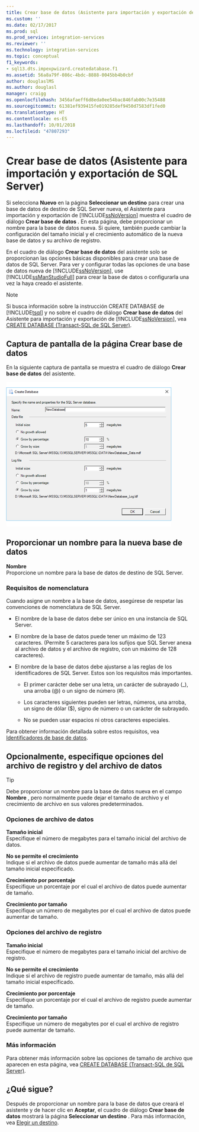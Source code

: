 ```yaml
---
title: Crear base de datos (Asistente para importación y exportación de SQL Server) | Microsoft Docs
ms.custom: ''
ms.date: 02/17/2017
ms.prod: sql
ms.prod_service: integration-services
ms.reviewer: ''
ms.technology: integration-services
ms.topic: conceptual
f1_keywords:
- sql13.dts.impexpwizard.createdatabase.f1
ms.assetid: 56a8a79f-086c-4bdc-8888-0045bb4b0cbf
author: douglaslMS
ms.author: douglasl
manager: craigg
ms.openlocfilehash: 3456afaeff6d8eda0ee54bac846fab00c7e35488
ms.sourcegitcommit: 61381ef939415fe019285def9450d7583df1fed0
ms.translationtype: HT
ms.contentlocale: es-ES
ms.lasthandoff: 10/01/2018
ms.locfileid: "47807293"
---
```

# <a name="create-database-sql-server-import-and-export-wizard"></a>Crear base de datos (Asistente para importación y exportación de SQL Server)
Si selecciona **Nuevo** en la página **Seleccionar un destino** para crear una base de datos de destino de SQL Server nueva, el Asistente para importación y exportación de [!INCLUDE[ssNoVersion](../../includes/ssnoversion-md.md)] muestra el cuadro de diálogo **Crear base de datos** . En esta página, debe proporcionar un nombre para la base de datos nueva. Si quiere, también puede cambiar la configuración del tamaño inicial y el crecimiento automático de la nueva base de datos y su archivo de registro. 

En el cuadro de diálogo **Crear base de datos** del asistente solo se proporcionan las opciones básicas disponibles para crear una base de datos de SQL Server. Para ver y configurar todas las opciones de una base de datos nueva de [!INCLUDE[ssNoVersion](../../includes/ssnoversion-md.md)], use [!INCLUDE[ssManStudioFull](../../includes/ssmanstudiofull-md.md)] para crear la base de datos o configurarla una vez la haya creado el asistente. 

> [!NOTE]
> Si busca información sobre la instrucción CREATE DATABASE de [!INCLUDE[tsql](../../includes/tsql-md.md)] y no sobre el cuadro de diálogo **Crear base de datos** del Asistente para importación y exportación de [!INCLUDE[ssNoVersion](../../includes/ssnoversion-md.md)], vea [CREATE DATABASE &#40;Transact-SQL de SQL Server&#41;](../../t-sql/statements/create-database-sql-server-transact-sql.md).  

## <a name="screen-shot-of-the-create-database-page"></a>Captura de pantalla de la página Crear base de datos  
En la siguiente captura de pantalla se muestra el cuadro de diálogo **Crear base de datos** del asistente.  

![Página Crear base de datos del Asistente para importación y exportación](../../integration-services/import-export-data/media/create-database.png "Create database page of the Import and Export Wizard")  

## <a name="provide-a-name-for-the-new-database"></a>Proporcionar un nombre para la nueva base de datos  
**Nombre**  
 Proporcione un nombre para la base de datos de destino de SQL Server.
 
### <a name="naming-requirements"></a>Requisitos de nomenclatura
Cuando asigne un nombre a la base de datos, asegúrese de respetar las convenciones de nomenclatura de SQL Server.  
  
-   El nombre de la base de datos debe ser único en una instancia de SQL Server.  
  
-   El nombre de la base de datos puede tener un máximo de 123 caracteres. (Permite 5 caracteres para los sufijos que SQL Server anexa al archivo de datos y el archivo de registro, con un máximo de 128 caracteres).  
  
-   El nombre de la base de datos debe ajustarse a las reglas de los identificadores de SQL Server. Estos son los requisitos más importantes.  
  
    -   El primer carácter debe ser una letra, un carácter de subrayado (_), una arroba (@) o un signo de número (#).  
  
    -   Los caracteres siguientes pueden ser letras, números, una arroba, un signo de dólar ($), signo de número o un carácter de subrayado.  
  
    -   No se pueden usar espacios ni otros caracteres especiales.  
  
Para obtener información detallada sobre estos requisitos, vea [Identificadores de base de datos](../../relational-databases/databases/database-identifiers.md).  

## <a name="optionally-specify-data-file-and-log-file-options"></a>Opcionalmente, especifique opciones del archivo de registro y del archivo de datos

> [!TIP]
> Debe proporcionar un nombre para la base de datos nueva en el campo **Nombre** , pero normalmente puede dejar el tamaño de archivo y el crecimiento de archivo en sus valores predeterminados.

### <a name="data-file-options"></a>Opciones de archivo de datos  
 **Tamaño inicial**  
 Especifique el número de megabytes para el tamaño inicial del archivo de datos.  
  
 **No se permite el crecimiento**  
 Indique si el archivo de datos puede aumentar de tamaño más allá del tamaño inicial especificado.  
  
 **Crecimiento por porcentaje**  
 Especifique un porcentaje por el cual el archivo de datos puede aumentar de tamaño.  
  
 **Crecimiento por tamaño**  
 Especifique un número de megabytes por el cual el archivo de datos puede aumentar de tamaño.  
  
### <a name="log-file-options"></a>Opciones del archivo de registro  
 **Tamaño inicial**  
 Especifique el número de megabytes para el tamaño inicial del archivo de registro.  
  
 **No se permite el crecimiento**  
 Indique si el archivo de registro puede aumentar de tamaño, más allá del tamaño inicial especificado.  
  
 **Crecimiento por porcentaje**  
 Especifique un porcentaje por el cual el archivo de registro puede aumentar de tamaño.  
  
 **Crecimiento por tamaño**  
 Especifique un número de megabytes por el cual el archivo de registro puede aumentar de tamaño.  

### <a name="more-info"></a>Más información
Para obtener más información sobre las opciones de tamaño de archivo que aparecen en esta página, vea [CREATE DATABASE &#40;Transact-SQL de SQL Server&#41;](../../t-sql/statements/create-database-sql-server-transact-sql.md). 

## <a name="whats-next"></a>¿Qué sigue?  
 Después de proporcionar un nombre para la base de datos que creará el asistente y de hacer clic en **Aceptar**, el cuadro de diálogo **Crear base de datos** mostrará la página **Seleccionar un destino** . Para más información, vea [Elegir un destino](../../integration-services/import-export-data/choose-a-destination-sql-server-import-and-export-wizard.md).  

